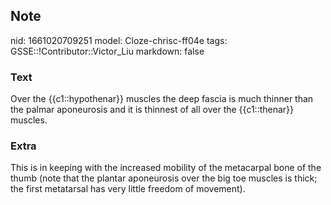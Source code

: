 ## Note
nid: 1661020709251
model: Cloze-chrisc-ff04e
tags: GSSE::!Contributor::Victor_Liu
markdown: false

### Text
Over the {{c1::hypothenar}} muscles the deep fascia is much thinner than the palmar aponeurosis and it is thinnest of all over the {{c1::thenar}} muscles.

### Extra
This is in keeping with the increased mobility of the metacarpal bone of the thumb (note that the plantar aponeurosis over the big toe muscles is thick; the first metatarsal has very little freedom of movement).
